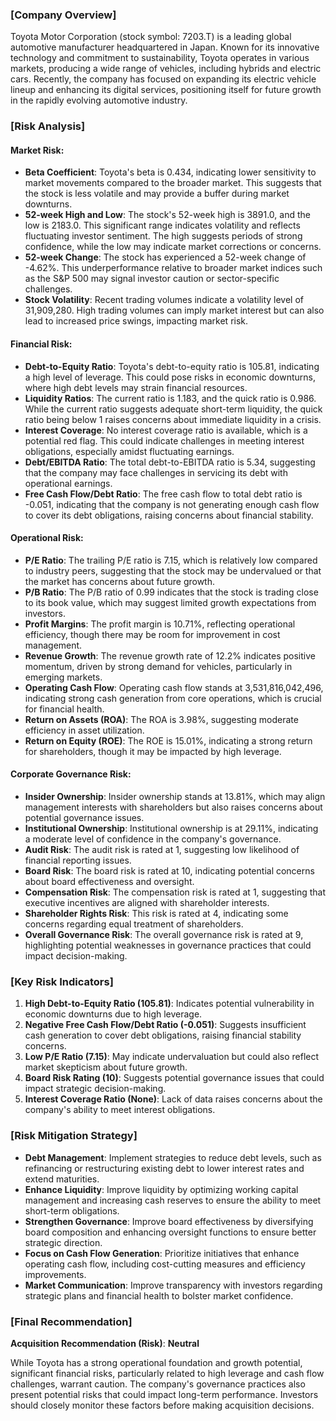 ### [Company Overview]
Toyota Motor Corporation (stock symbol: 7203.T) is a leading global automotive manufacturer headquartered in Japan. Known for its innovative technology and commitment to sustainability, Toyota operates in various markets, producing a wide range of vehicles, including hybrids and electric cars. Recently, the company has focused on expanding its electric vehicle lineup and enhancing its digital services, positioning itself for future growth in the rapidly evolving automotive industry.

### [Risk Analysis]

#### Market Risk:
- **Beta Coefficient**: Toyota's beta is 0.434, indicating lower sensitivity to market movements compared to the broader market. This suggests that the stock is less volatile and may provide a buffer during market downturns.
- **52-week High and Low**: The stock's 52-week high is 3891.0, and the low is 2183.0. This significant range indicates volatility and reflects fluctuating investor sentiment. The high suggests periods of strong confidence, while the low may indicate market corrections or concerns.
- **52-week Change**: The stock has experienced a 52-week change of -4.62%. This underperformance relative to broader market indices such as the S&P 500 may signal investor caution or sector-specific challenges.
- **Stock Volatility**: Recent trading volumes indicate a volatility level of 31,909,280. High trading volumes can imply market interest but can also lead to increased price swings, impacting market risk.

#### Financial Risk:
- **Debt-to-Equity Ratio**: Toyota's debt-to-equity ratio is 105.81, indicating a high level of leverage. This could pose risks in economic downturns, where high debt levels may strain financial resources.
- **Liquidity Ratios**: The current ratio is 1.183, and the quick ratio is 0.986. While the current ratio suggests adequate short-term liquidity, the quick ratio being below 1 raises concerns about immediate liquidity in a crisis.
- **Interest Coverage**: No interest coverage ratio is available, which is a potential red flag. This could indicate challenges in meeting interest obligations, especially amidst fluctuating earnings.
- **Debt/EBITDA Ratio**: The total debt-to-EBITDA ratio is 5.34, suggesting that the company may face challenges in servicing its debt with operational earnings.
- **Free Cash Flow/Debt Ratio**: The free cash flow to total debt ratio is -0.051, indicating that the company is not generating enough cash flow to cover its debt obligations, raising concerns about financial stability.

#### Operational Risk:
- **P/E Ratio**: The trailing P/E ratio is 7.15, which is relatively low compared to industry peers, suggesting that the stock may be undervalued or that the market has concerns about future growth.
- **P/B Ratio**: The P/B ratio of 0.99 indicates that the stock is trading close to its book value, which may suggest limited growth expectations from investors.
- **Profit Margins**: The profit margin is 10.71%, reflecting operational efficiency, though there may be room for improvement in cost management.
- **Revenue Growth**: The revenue growth rate of 12.2% indicates positive momentum, driven by strong demand for vehicles, particularly in emerging markets.
- **Operating Cash Flow**: Operating cash flow stands at 3,531,816,042,496, indicating strong cash generation from core operations, which is crucial for financial health.
- **Return on Assets (ROA)**: The ROA is 3.98%, suggesting moderate efficiency in asset utilization.
- **Return on Equity (ROE)**: The ROE is 15.01%, indicating a strong return for shareholders, though it may be impacted by high leverage.

#### Corporate Governance Risk:
- **Insider Ownership**: Insider ownership stands at 13.81%, which may align management interests with shareholders but also raises concerns about potential governance issues.
- **Institutional Ownership**: Institutional ownership is at 29.11%, indicating a moderate level of confidence in the company's governance.
- **Audit Risk**: The audit risk is rated at 1, suggesting low likelihood of financial reporting issues.
- **Board Risk**: The board risk is rated at 10, indicating potential concerns about board effectiveness and oversight.
- **Compensation Risk**: The compensation risk is rated at 1, suggesting that executive incentives are aligned with shareholder interests.
- **Shareholder Rights Risk**: This risk is rated at 4, indicating some concerns regarding equal treatment of shareholders.
- **Overall Governance Risk**: The overall governance risk is rated at 9, highlighting potential weaknesses in governance practices that could impact decision-making.

### [Key Risk Indicators]
1. **High Debt-to-Equity Ratio (105.81)**: Indicates potential vulnerability in economic downturns due to high leverage.
2. **Negative Free Cash Flow/Debt Ratio (-0.051)**: Suggests insufficient cash generation to cover debt obligations, raising financial stability concerns.
3. **Low P/E Ratio (7.15)**: May indicate undervaluation but could also reflect market skepticism about future growth.
4. **Board Risk Rating (10)**: Suggests potential governance issues that could impact strategic decision-making.
5. **Interest Coverage Ratio (None)**: Lack of data raises concerns about the company's ability to meet interest obligations.

### [Risk Mitigation Strategy]
- **Debt Management**: Implement strategies to reduce debt levels, such as refinancing or restructuring existing debt to lower interest rates and extend maturities.
- **Enhance Liquidity**: Improve liquidity by optimizing working capital management and increasing cash reserves to ensure the ability to meet short-term obligations.
- **Strengthen Governance**: Improve board effectiveness by diversifying board composition and enhancing oversight functions to ensure better strategic direction.
- **Focus on Cash Flow Generation**: Prioritize initiatives that enhance operating cash flow, including cost-cutting measures and efficiency improvements.
- **Market Communication**: Improve transparency with investors regarding strategic plans and financial health to bolster market confidence.

### [Final Recommendation]
**Acquisition Recommendation (Risk)**: **Neutral**

While Toyota has a strong operational foundation and growth potential, significant financial risks, particularly related to high leverage and cash flow challenges, warrant caution. The company's governance practices also present potential risks that could impact long-term performance. Investors should closely monitor these factors before making acquisition decisions.